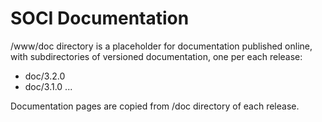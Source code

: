 SOCI Documentation
==================

/www/doc directory is a placeholder for documentation published online,
with subdirectories of versioned documentation, one per each release:

* doc/3.2.0
* doc/3.1.0
...

Documentation pages are copied from /doc directory of each release.

